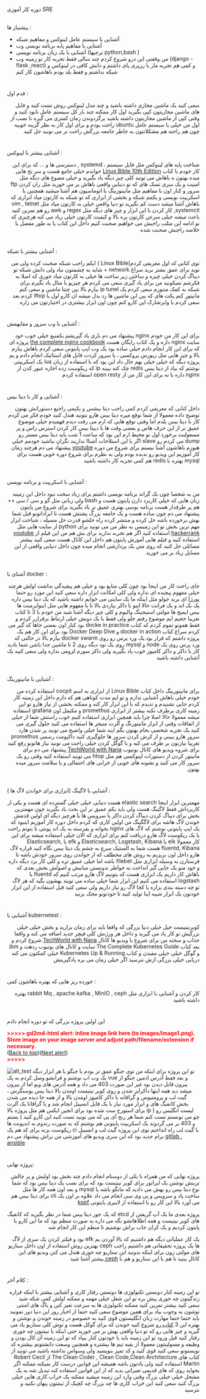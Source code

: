# <p dir="rtl">
دوره کار آموزی SRE</p>



## <p dir="rtl">
پیشنیاز ها :</p>




* آشنایی با سیستم عامل لینوکس و مفاهیم شبکه
* آشنایی با مفاهیم پایه برنامه نویسی وب
* آشنایی با یک زبان برنامه نویسی (ترجیها python,bash )
* من وققتی این درو شروع کردم چند سالی فقط تجربه کار تو زمینه وب (django - flask ,react) و کمی هم تجربه مار با رزپری پای داشتم و دانش کافی در لینوکس و شبکه نداشتم و فقط بلد بودم باهاشون کار کنم 


# <p dir="rtl">
قدم اول :</p>


<p dir="rtl">
سعی کنید یک ماشین مجازی داشته باشید و چند مدل لینوکس روش تست کنید و فایل های ماشین مجازیتون کپی بگیرید اول کار ممکنه چند بار کل سیستم عامل نابود کنید و وقتی کپی از ماشین مجازیتون داشته باشید برگزدوندن زمان کمتری می گیره تا نصب از اول من خیلی با سیستم عامل ubuntu راحت بودم و برای اول کار به نظر گزینه خوبیه چون هم راحته هم مشکلاتتون به خاطر جامعه بزرگش راحت تر می تونید حل کنید </p>



# <p dir="rtl">
آشنایی بیشتر با لینوکس :</p>


<p dir="rtl">
شناخت پایه های لینوکس مثل فایل سیستم ، systemd , دسترسی ها و … که برای این کار خودم با کتاب <a href="https://www.amazon.com/dp/B089Y5P85X?language=en_US&ref=KC_GS_GB_US">Linux Bible 10th Edition</a> خواندم خیلی جامع هست و سر نخ هایی میده بهتون ه باهاش می تونید کلی چیز دیگه یاد بگیرید و خیلی مضوع های دیگه مثل امنیت و یک سری تسک های که تو دنیایی واقعی باهاش بر می خورید مثل ران کردن ftp سرور و کنار اون با مفاهیم مثل مانیتورینگ یا اتوماسیون هم آشنا میشید همچنین با اسکریپت نویسی و یکمم شبکه و بخشی از ابزاری که تو شبکه به کارتون میاد ابزاری که باهاش آشنا میشد دست کم نگیرید تو دنیا واقعی خیلی به کارتون میاد مثل vim , telnet ,systemctl  کار کردن با این ابزار و چیز های دیگه مثل regex و awk رو هم تمرین کنید باعث میشه خیلی سرعن کارتون بره بالا و کیفیت کارتون خیلی زیاد می کنه هرچیزی که تو ادامه این متلب راجبش می خواهیم صحبت کنیم داخل این کتاب یا به طور مفصل یا خلاصه راجبش صحبت شده </p>



# <p dir="rtl">
آشنایی بیشتر با شبکه :</p>


<p dir="rtl">
توی کتابی که اول معریفی کردم(Linux Bible ) ایکم راجب شبکه صحبت کرده ولی می توید برای عمق بشتر برید سراغ network + شاید به چشمتون نیاد ولی دانش شبکه تو دیباگ کردن خیلی چیزه و ساختن زیر ساخت ها خیلی به کارتون میاد جوری که اصلا به فکرشم نمیکونید من برای یاد گیری سعی می کردم هر چیزیو با مثال یاد  بگیرم برای شبکه به کمک منتورم سعی کردم یک ip tunel بیارم بالا بین چنتا ماشین و سعی کنم مانیتور کنم پکت های که بین این ماشین ها رد بدل میشه ان کارو اول با  iftop کردم بعد سعی کردم با وایرشارک این کارو کنم چون اون ابزار بیشتری در اختیارتون می زاره </p>



# <p dir="rtl">
آشنایی با وب سرور و مفایهمش : </p>


<p dir="rtl">
برای این کار من خودم nginx پیشنهاد می دم باری یاد گیریشم یکمنبع خیلی خوب خود سایت nginx داره و یک کتاب رایگان هست <a href="https://www.nginx.com/resources/library/complete-nginx-cookbook/?utm_medium=cpc&utm_source=google&utm_campaign=amer-nx_mad&utm_content=eb-textad-retarget-cnvrt&_bt=491303871243&_bk=%2Bnginx%20%2Bbook&_bm=b&_bn=g&_bg=99541599046&gclid=CjwKCAjw64eJBhAGEiwABr9o2NF7twUaTwYDPnGpzD63vG7gg73qDKEBQk3Mt0fbwprefyKwchNKOhoCH1QQAvD_BwE">the complete nginx cookbook</a> پروژه ای که برای این کار انجام دادم خیلی ساده بود یک وب اپپ پایتونی سعی کردم باهاش بیارم بالا و چیز هایی مثل ریورس پروکسی ، یا سرور کردت فایل های استاتیک انجام دادم و یم پروژه دیگه که خیلی خیلی بهم حال داد این بود که با استفاده از زبان lua یک اسکریپتی نوشتم که بیاد از دیتا بیس redis چک کنه ببینه ip که ریکوست زده اجازه عبور کدن از nginx داره یا نه برای این کار من از open resty استفاده کردم </p>



# <p dir="rtl">
آشنایی و کار با دیتا بیس : </p>


<p dir="rtl">
داخل کتابی که معریفی کردم کمی راجب دیتا بیشس و یکیمی راجبع دستوراتش بهتون توضیح داده معمولا از شما توقع میره دیتا بیس هارو بتونید هندل کنید خودم فکر می کردم کار با دیتا بیس بلدم اما وفتی توقع هایی که ازم می رفت دیدم فهمیدم خیلی موضوع عمیق تر از این حرف هاس و بعضی وقت ها با دییتا بیس کار کردن استرس زاس و پر مسعولیت برخورد اول تو محیط ارم این بود که ساعت 1 شب باید دیتا بیس مستر رو dump می کردم رو slave اگر با این استلاحات آشناا نداریند نگران نباشید خودمم خیلی هنوزم باهاشون آشنا نیستم برای شروع من دوره <a href="https://www.youtube.com/watch?v=ER8oKX5myE0">youtube</a> پیشنهاد می دم هرچند زمان کار آموزیم این ویدیو رو ندیده بودم ولی به نظرم برای شروع دوره خوبی هست برای mysql بهتره با redis هم کمی تجربه کار داشته باشید </p>



# <p dir="rtl">
آشنایی با اسکریپت و برنامه نویسی :</p>


<p dir="rtl">
من به شخصا چون بک گراند برنامه نویسی داشتم برای زیاد سخت نبود داخل این زمینه زبان هایی که خیلی کاربرد دارن پایتون هست و bash  ولی زبانی مثل گو و سی / سی ++ هم پر طرفدار هست برنامه نوسی بهتری عمیق تر یاد بگیرید برای شروع من پایتون پیشنهاد می دم چون ساده هست و یک جامعه بزرگ پشتش هست تا ایراداتونو قبل شما بهش برخورده باشه حل کرده و منتشر کرده راه حلشو قدرت حل مسیله ، شناخت ابزار مهم ترین بخش تو این زمینس به نظر من می تونید برای python از سایت هایی مثل <a href="https://www.hackerrank.com/">hackerrank</a> استفاده کنید اگر هم تجربه ندارید برای  بش هم من این فیلم از <a href="https://www.youtube.com/watch?v=2PGnYjbYuUo">youtube </a>استفاده کنید و فیلم هایی آموزش پایتون هم داخل این کانال هست سعی کنید بیشتر مسائلی حل کنید که روی متن یک پردازشی انجام میده چون داخل دنیایی واقعی از این مسایل زیاد بر می خورید </p>



# <p dir="rtl">
آشنای با docker :</p>


<p dir="rtl">
جای راحت کار من اینجا بود چون کلی منابع بود و خیلی هم پیچیدگی نداشت اولش هرچند خیلی مفهوم پیچیده ای نداره ولی کلی امکانت ابزار داره سعی کنید این مورد رو حتما پورژ] ای برید جولو مثل اینکه ما یک سایتی می خوایم داشته باشید که یک دیتا بیس داره یک بک اند و یک فرانت حالا اینو با داکر بیاردی بالا تا با مفهوم هایی مثل اینوایرمنت ها بیس ایمیج ها مولتی استیجینگ والیوم و کلی چیز دیگه آشنا شید من خودم با 3 تا کتاب تغریبا حجیم ایم موصوع رفتم جلو ولی فقط با یک دونش خیلی ارتباط برقرارر کردم و فقط همونو تموم کردم که کتاب docke in practice بود کنار اون بعضی جاها که گیر می کردم سراغ کتاب docker in action  و Docker Deep Dive بود برای این کار هم یک پروژه داشتم که قرار بود یک ورد پرس رو روی docker swarm بیارم بالا در حالتی که ورد پرس روی یک node و mysql روی یک نود دیگه روی 2 تا ماشین جدا باشن شما بادید کار با داکر و داکر کامپوز خوب یاد بگیرید ولی داکر سورم لزومی نداره ولی سعی کنید یک آشنایی داشته باشید </p>



# <p dir="rtl">
آشنایی با مانیتورینگ :</p>


<p dir="rtl">
برای مانیتورینگ داخل کتاب Linux Bible از ابزاری به اسم cocpit استفاده کرده من خودم خیلی باهاش آشنایی ندارم و تو ایم مدت کوتاهی هم که دارم داخل این زمینه کار کردم جایی نشنیدم و ندیدم که با این ابزار کار کنه و ممکنه بخشی از نیاز هارو تو این زمینه کاری برطرف نکنه بیشتر از ابزاری promethus و مکنمل اون grafana استفاده میشه معمولا حالا اصلا چرا باید همچین ابزاری استفاده کنیم  خوب راستش شما از خیلی از اتفاقات وقتی از ابزار مانیتورنگ و آلرت منیجر ها استفاده می کنید جلول گیری می کنید یک تجربه شخصی بخام بهتون بگم اینه شما خیلی واضیح می تونید پر شدن هارد سرور هارو ببینی و از کرش کردن سرور ها جلوگیری کنید داکیومت رسمی promethus تغریبا نیازتون بر طرف می کنه و با گوگل کردن خیلی راحت می تونید نیاز هاتونو رفع کنید برای شروه ویدیو های کانال یوتیوب <a href="https://www.youtube.com/channel/UCdngmbVKX1Tgre699-XLlUA">TechWorld with Nana</a> پیشنهاد می دم برای مانیتور کردن از دستورات لینوکسی هم مثل htop می تونید استفاده کنید وقتی رو یک سرور کار می کنید و نشونه های خوبی از خرابی های احتمالی و یا سلامت سرور میده بهتون </p>



# <p dir="rtl">
آشنایی با لاگینگ (ابزاری برای خواندن لاگ ها ) : </p>


<p dir="rtl">
مهمترین ابزار اینجا elastic search هست دنیایی خیلی خیلی گسترده ای هست و یکی ار کاربرداش فقط لاگینگ هست ولی باید یکم عمیق تر این بحث یاد بگیرید چون مهمترین بخش برای دیباگ کردن دیباگ کردن داکر یا سرویس ها یا هرچیز دیگه ای اولین قدمش خوندن لاگ هاشه برای لاگگینگ من اولین کاری که کردم داخل دوره کار آموزیم اینبود که یک اپپ پایتونی نوشتم که لاگ های nginx بخوانه و بفرسته به یک اند پونتی تا بتونم راحت با یک ریکوست لاگ هارو دریافت کنم برای ابزاری که الان خیلی استفاده میشه برای این کار معمولا elk  یا Elasticsearch, Logstash, Kibana   و efk یا Elasticsearch, fluentd, Kibana هست شما به الستیک سرچ به چشم یک دیتا بیس نگاه کنید قراره لاگ هارو داخل اون بریزیم به روش های مخطلف که از خواندن روی سرور خودش باشه تا فرستارن به وسیله ابزاری مثل filebet باشه اما خیلی عمیق تره و کلی کار برد دیگه داره و خود منو یک جایی گیر انداخت به خواطر ندونستن مبانیش و اصولش بخش بعدی که باهاش کار داریم یک ابزاری هست که بتونیم لاگ هارو مرتب کنیم که fluentd یا logstash استفاده می کنیم این ابزار شما خیلی ساده می تویند بهشون بگید که هر لاگ تو چه دسته بندی بزاره یا کجا لاگ رو نیاز داریم ولی سعی کنید قبل استفاده از این ابزار خودتون یک ابزار شبیه اینا تولید کنید تا خودتونو محک بزنید </p>



# <p dir="rtl">
آشنایی با kubernetest :</p>


<p dir="rtl">
کوبرنیتیست خیل خیلی دنیا بزرگی که واقعا باید برای زمان بزارید و بخش خیلی خیلی بزرگیش تو کار یاد می گیرید و داخل هر ورژنش کلی فیچر جدید اضافه می کنه و واقعا جذاب و سخته من برای شروع با ویدیو ها کانال <a href="https://www.youtube.com/channel/UCdngmbVKX1Tgre699-XLlUA">TechWorld with Nana</a> شروع کردم و بعد کتاب The Complete Kubernetes Guide سایت و کانال های یوتیوب ردهت و ibm و گوگل خیلی خیلی مفیدن و کتاب Kubernetes  Up & Running خیلی کمکتون می کنه دریایی خیلی بزرگی ازش نترسید اگر خیلی زمان می بره یادگیرینش </p>



# <p dir="rtl">
خورده ریز هایی که بهتره باهاشون کمی :</p>


<p dir="rtl">
کار کردن و آشنایی با ابزاری مثل rabbit Mq , apache kafka , MinIO , ceph بهتره داشته باشید </p>



# <p dir="rtl">
این اولین پروژه بزرگی که تو دوره انجام دادم </p>


<p dir="rtl">


<p id="gdcalert1" ><span style="color: red; font-weight: bold">>>>>>  gd2md-html alert: inline image link here (to images/image1.png). Store image on your image server and adjust path/filename/extension if necessary. </span><br>(<a href="#">Back to top</a>)(<a href="#gdcalert2">Next alert</a>)<br><span style="color: red; font-weight: bold">>>>>> </span></p>


<img src="images/image1.png" width="" alt="alt_text" title="image_tooltip">
 تو این پروژه برای اینکه من توی جنگو عمق تر بودم با جنگو یا هر ابزار دیگه یک وب اپ نوشتم و فرانشو وصل کردم به یک vue و بعد فقط آدرس ادمین جنگو از بیرون قابل دیدن بود غیر این صورت 403 می داد و همه آدرس های ویو اما از بیرون میشد دید همه اینها داکرایز شدن و روی کوبر نیتیست اومدن بالا دیتا بیس پوستگرس ، گیت لب و پرومتیوس و گرافانه با داکر کامپوز اومدن بالا و از همه جا دیده می شدن بخش کانفیگ های و ابزار مورد نیاز با یک فایل انسیبل انجام شد و با گرافانا یک آلرت برای استورج ست شده بود برای انجین ایکس هم مثل پروژه بالا ip لیست انگلیس رو ( چو می تونستم تست کنم شما هر رنج آی پی که می تونید تست کنید این کارو کنید ) بستم و 403 بر می گردوند یک اسکریپت پایتونی هم نوشتم که به صورت رندوم به اندپونت ها ریکوست بزنه برای کد هم یک ci با گیت لب راه انداختم  توی این پروژه گیت لب و انسیبل برام جدید بود که این سری ویدیو های آموزشی من براش پیشنهاد می دم <a href="https://www.youtube.com/watch?v=34u4wbeEYEo&list=PLaFCDlD-mVOlnL0f9rl3jyOHNdHU--vlJ">gitlab </a>, <a href="https://www.youtube.com/watch?v=3RiVKs8GHYQ&list=PLT98CRl2KxKEUHie1m24-wkyHpEsa4Y70">ansible </a></p>



# <p dir="rtl">
پروژه نهایی:</p>


<p dir="rtl">
پروژه نهایی که من همراه با یکی از دوستام انجام دادم چند بخش بود اولیش و پر چالش ترینش نوشتن یک اپراتور برای کوبر نیتیست بود که برای نصب یک دیتا بیس بود که شما نوع دیتا بیس رو بهش می دادید که مانگو باشه یا mysql و بعد اون همه کار ها مثل ساخت پاد و سرویس و پی وی سی انجام می داد علاوه بر اون یک  cli  برای دیتا بیس هم می آورد بالا این کار رو با استفاده از لایبری پایتونی <a href="https://kopf.readthedocs.io/en/stable/">kopf </a> </p>


<p dir="rtl">
پروژه بعدی ما بک آپ گریفتن از etcd که یک جور دیتا بیس شما در نظر بگیرید که کانفیگ های کوبر نیتیست و همه اطلاهاتشو نگه می داره به صورت منظم بود که ما این کارو با پایتون کردیم و یک کران جاب براش نوشتیم تا منظم این کار انجام شه </p>


<p dir="rtl">
یک کار عملیاتی دیگه هم داشتیم که بالا آوردن یم efk بود و فیلتر کردن یک سری از لاگ ها یک پروژه تحقیقاتی هم داشتیم راجب ceph بهترین روش استفاده از اون داخل سناریو های مولتی زون برای اینکه بدونید این سناریو چه حوری هندل می کنن ویدیو های این کانال ببنید تا هم با این سناریو و هم با  <a href="https://www.youtube.com/channel/UCV_OrwHDqXdz7JuxjROhetA">ceph </a>بیشتر آشنا شید </p>



# <p dir="rtl">
کلام آخر :</p>


<p dir="rtl">
تو این زمینه کنار دونستن تکنولوژی ها دونستن رفتار کاری و آشنایی بیشتر با اینکه قراره زندگیتون چه جوری پیش بره تو این شغل خیلی مهمه و ممکنه اولش کمی شکه شید سعی کنید بیشتر تمرین کنید ممکنه تکنولوژی ها به سرعت تغیر کنن و باگ های امنتی توشون به وجوب بیاد برای همین موضوع سعی کنید حتما از اخبار روز این دنیا دور نمونید باید حتما حتما مهارت زبان انگلیستون قوی کنید به خصوصو در زمینه خوندن و نوشتن و بهتره این 3 <a href="https://sre.google/books/">کتاب </a>رو شزوع کنید خوندن که برای گوکل هست و توش کلی سناریو یاد می گیرید و چیز هایی رو که تو دنیا واقعی بهش بر می خورید حتی اینکه با تیمتون چه جوری رفتار کنید قبل ورود تو این زمینه باید با خودتون کنار بییاد که تو این زمینه آن کال بودن و وظیفه و مسولیتتون معمولا از بقیه تیم ها بیشتره و همچنین وسعت دانشتونم بیشتره کد نویستونو سعی کنید قوی کنید و کد تمیز بنویسید ولی وسواس نداشته باشید می تونید از کتاب های The Clean Coder , Clean Code,Clean Architecture از Robert Cecil Martin   استفاده کنید ولی یادتون باشه همیشه این قوانین درست کار نمیکنه ممکنه اگر بخواید روی کد های قدیمی تغیراتی بدید که از این قوانین استفاده کنه تبدیل شه به یک مشخل خیلی خیلی بزرگ وقتی وارد این زمینه میشید ممکنه یک خراب کاری هایی خیلی بزرگ کنید سعی کنید این خراب کاری ها چه بزرگ چه کچیک از تیمتون پنهان نکنید و نترسید </p>

